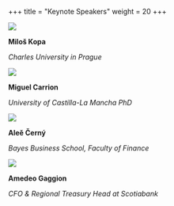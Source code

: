 +++
title = "Keynote Speakers"
weight = 20
+++

<img src="/images/milos-kopa.jpg" class="profile-photo">

**Miloš Kopa**

_Charles University in Prague_

<img src="/images/miguel-carion.jpg" class="profile-photo">

**Miguel Carrion**

_University of Castilla-La Mancha
PhD_

<img src="/images/ales-cerny-2.jpg" class="profile-photo">

**Aleě Černý**

_Bayes Business School, Faculty of Finance_

<img src="/images/amedeo-gaggion.jpg" class="profile-photo">

**Amedeo Gaggion**

_CFO & Regional Treasury Head at Scotiabank_

<!-- more -->
